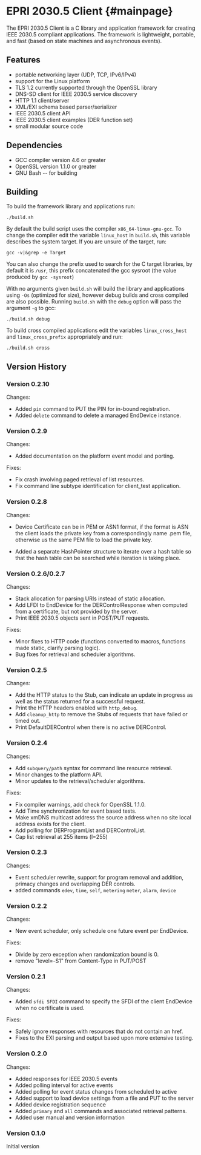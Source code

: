 EPRI 2030.5 Client {#mainpage}
==================

The EPRI 2030.5 Client is a C library and application framework for creating
IEEE 2030.5 compliant applications. The framework is lightweight, portable, and
fast (based on state machines and asynchronous events).

Features
--------

-   portable networking layer (UDP, TCP, IPv6/IPv4)
-   support for the Linux platform
-   TLS 1.2 currently supported through the OpenSSL library
-   DNS-SD client for IEEE 2030.5 service discovery
-   HTTP 1.1 client/server
-   XML/EXI schema based parser/serializer
-   IEEE 2030.5 client API
-   IEEE 2030.5 client examples (DER function set)
-   small modular source code

Dependencies
------------

-   GCC compiler version 4.6 or greater
-   OpenSSL version 1.1.0 or greater
-   GNU Bash -- for building

Building
--------

To build the framework library and applications run:

    ./build.sh

By default the build script uses the compiler `x86_64-linux-gnu-gcc`. To change
the compiler edit the variable `linux_host` in `build.sh`, this variable
describes the system target. If you are unsure of the target, run:

    gcc -v|&grep -e Target

You can also change the prefix used to search for the C target libraries, by
default it is `/usr`, this prefix concatenated the gcc sysroot (the value
produced by `gcc -sysroot`)

With no arguments given `build.sh` will build the library and applications
using `-Os` (optimized for size), however debug builds and cross compiled are
also possible. Running `build.sh` with the `debug` option will pass the
argument `-g` to gcc:

    ./build.sh debug

To build cross compiled applications edit the variables `linux_cross_host`
and `linux_cross_prefix` appropriately and run:

    ./build.sh cross

Version History
---------------

### Version 0.2.10

Changes:

-   Added `pin` command to PUT the PIN for in-bound registration.
-   Added `delete` command to delete a managed EndDevice instance.

### Version 0.2.9

Changes:

-   Added documentation on the platform event model and porting.

Fixes:

-   Fix crash involving paged retrieval of list resources.
-   Fix command line subtype identification for client_test application.

### Version 0.2.8

Changes:

-   Device Certificate can be in PEM or ASN1 format, if the format is ASN the
    client loads the private key from a correspondingly name .pem file,
    otherwise us the same PEM file to load the private key.

-   Added a separate HashPointer structure to iterate over a hash table so that
    the hash table can be searched while iteration is taking place.

### Version 0.2.6/0.2.7

Changes:

-   Stack allocation for parsing URIs instead of static allocation.
-   Add LFDI to EndDevice for the DERControlResponse when computed from a
    certificate, but not provided by the server.
-   Print IEEE 2030.5 objects sent in POST/PUT requests.

Fixes:

-   Minor fixes to HTTP code (functions converted to macros, functions made
    static, clarify parsing logic).
-   Bug fixes for retrieval and scheduler algorithms.

### Version 0.2.5

Changes:

-   Add the HTTP status to the Stub, can indicate an update in progress as well
    as the status returned for a successful request.
-   Print the HTTP headers enabled with `http_debug`.
-   Add `cleanup_http` to remove the Stubs of requests that have failed or
    timed out.
-   Print DefaultDERControl when there is no active DERControl.

### Version 0.2.4

Changes:

-   Add `subquery/path` syntax for command line resource retrieval.
-   Minor changes to the platform API.
-   Minor updates to the retrieval/scheduler algorithms.

Fixes:

-   Fix compiler warnings, add check for OpenSSL 1.1.0.
-   Add Time synchronization for event based tests.
-   Make xmDNS multicast address the source address when no site local address
    exists for the client.
-   Add polling for DERProgramList and DERControlList.
-   Cap list retrieval at 255 items (l=255)

### Version 0.2.3

Changes:

-   Event scheduler rewrite, support for program removal and addition, primacy
    changes and overlapping DER controls.
-   added commands `edev`, `time`, `self`, `metering` `meter`, `alarm`, `device`


### Version 0.2.2

Changes:

-   New event scheduler, only schedule one future event per EndDevice.

Fixes:

-   Divide by zero exception when randomization bound is 0.
-   remove "level=-S1" from Content-Type in PUT/POST

### Version 0.2.1

Changes:

-   Added `sfdi SFDI` command to specify the SFDI of the client
    EndDevice when no certificate is used.

Fixes:

-   Safely ignore responses with resources that do not contain an href.
-   Fixes to the EXI parsing and output based upon more
    extensive testing.

### Version 0.2.0

Changes:

-   Added responses for IEEE 2030.5 events
-   Added polling interval for active events
-   Added polling for event status changes from scheduled to active
-   Added support to load device settings from a file and PUT to the
    server
-   Added device registration sequence
-   Added `primary` and `all` commands and associated
    retrieval patterns.
-   Added user manual and version information

### Version 0.1.0

Initial version
